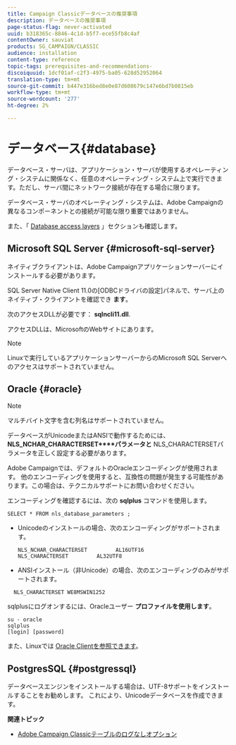 ```yaml
---
title: Campaign Classicデータベースの推奨事項
description: データベースの推奨事項
page-status-flag: never-activated
uuid: b318365c-8846-4c1d-b5f7-ece55fb8c4af
contentOwner: sauviat
products: SG_CAMPAIGN/CLASSIC
audience: installation
content-type: reference
topic-tags: prerequisites-and-recommendations-
discoiquuid: 1dcf01af-c2f3-4975-ba05-628d52952064
translation-type: tm+mt
source-git-commit: b447e316bed8e0e87d608679c147e6bd7b0815eb
workflow-type: tm+mt
source-wordcount: '277'
ht-degree: 2%

---
```



# データベース{#database}

データベース・サーバは、アプリケーション・サーバが使用するオペレーティング・システムに関係なく、任意のオペレーティング・システム上で実行できます。ただし、サーバ間にネットワーク接続が存在する場合に限ります。

データベース・サーバのオペレーティング・システムは、Adobe Campaignの異なるコンポーネントとの接続が可能な限り重要ではありません。

また、「 [Database access layers](../../installation/using/prerequisites-of-campaign-installation-in-linux.md#database-access-layers) 」セクションも確認します。

## Microsoft SQL Server {#microsoft-sql-server}

ネイティブクライアントは、Adobe Campaignアプリケーションサーバーにインストールする必要があります。

SQL Server Native Client 11.0の[ODBCドライバの設定]パネルで、サーバ上のネイティブ・クライアントを確認でき **ます**。

次のアクセスDLLが必要です： **sqlncli11.dll**.

アクセスDLLは、MicrosoftのWebサイトにあります。

>[!NOTE]
>
>Linuxで実行しているアプリケーションサーバーからのMicrosoft SQL Serverへのアクセスはサポートされていません。

## Oracle {#oracle}

>[!NOTE]
>
>マルチバイト文字を含む列名はサポートされていません。

データベースがUnicodeまたはANSIで動作するためには、 **NLS_NCHAR_CHARACTERSET****パラメータと** NLS_CHARACTERSETパラメータを正しく設定する必要があります。

Adobe Campaignでは、デフォルトのOracleエンコーディングが使用されます。 他のエンコーディングを使用すると、互換性の問題が発生する可能性があります。この場合は、テクニカルサポートにお問い合わせください。

エンコーディングを確認するには、次の **sqlplus** コマンドを使用します。

```
SELECT * FROM nls_database_parameters ;
```

* Unicodeのインストールの場合、次のエンコーディングがサポートされます。

   ```
   NLS_NCHAR_CHARACTERSET         AL16UTF16
   NLS_CHARACTERSET         AL32UTF8
   ```

* ANSIインストール（非Unicode）の場合、次のエンコーディングのみがサポートされます。

```
  NLS_CHARACTERSET WE8MSWIN1252
```

sqlplusにログオンするには、Oracleユーザー **プロファイルを使用します**。

```
su - oracle 
sqlplus 
[login] [password]
```

また、Linuxでは [Oracle Clientを参照できます](../../installation/using/installing-packages-with-linux.md#oracle-client-in-linux)。

## PostgresSQL {#postgressql}

データベースエンジンをインストールする場合は、UTF-8サポートをインストールすることをお勧めします。 これにより、Unicodeデータベースを作成できます。

**関連トピック**

* [Adobe Campaign Classicテーブルのログなしオプション](https://helpx.adobe.com/campaign/kb/unlogged-tables-classic.html)
